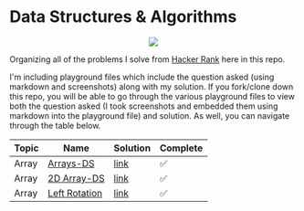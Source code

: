 # Data Structures & Algorithms

<p align="center">
<img src="http://i.imgur.com/AZgPtyf.jpg">
</p>

Organizing all of the problems I solve from [Hacker Rank](https://www.hackerrank.com/) here in this repo.

I'm including playground files which include the question asked (using markdown and screenshots) along with my solution. If you fork/clone down this repo, you will be able to go through the various playground files to view both the question asked (I took screenshots and embedded them using markdown into the playground file) and solution. As well, you can navigate through the table below.  

| Topic | Name | Solution | Complete  
|---|---|---|---|
| Array | [Arrays-DS](https://www.hackerrank.com/challenges/arrays-ds) | [link](https://github.com/JimCampagno/DataStructures-Algos/blob/master/1.%20Arrays%20-%20DS.playground/Contents.swift)  | ✅
| Array | [2D Array-DS](https://www.hackerrank.com/challenges/2d-array) | [link](https://github.com/JimCampagno/DataStructures-Algos/blob/master/2.%202D%20Array%20-%20DS.playground/Contents.swift) | ✅
| Array | [Left Rotation](https://www.hackerrank.com/challenges/array-left-rotation) | [link](https://github.com/JimCampagno/DataStructures-Algos/blob/master/3.%20Left%20Rotation.playground/Contents.swift) | ✅
